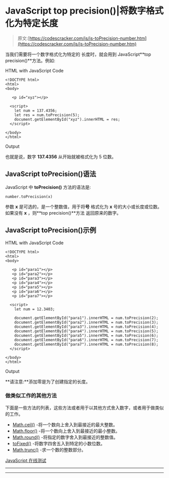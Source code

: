 # JavaScript top precision()|将数字格式化为特定长度

> 原文:[https://codescracker.com/js/js-toPrecision-number.htm](https://codescracker.com/js/js-toPrecision-number.htm)

当我们需要将一个数字格式化为特定的 长度时，就会用到 JavaScript**top precision()**方法。例如:

HTML with JavaScript Code

```
<!DOCTYPE html>
<html>
<body>

   <p id="xyz"></p>

  <script>
    let num = 137.4356;
    let res = num.toPrecision(5);
    document.getElementById("xyz").innerHTML = res;
  </script>

</body>
</html>
```

Output

也就是说，数字 **137.4356** 从开始就被格式化为 5 位数。

## JavaScript toPrecision()语法

JavaScript 中 **toPrecision()** 方法的语法是:

```
number.toPrecision(x)
```

参数 **x** 是可选的，是一个整数值，用于将**号** 格式化为 **x** 号的大小或长度或位数。如果没有 **x** ，则**top precision()**方法 返回原来的数字。

## JavaScript toPrecision()示例

HTML with JavaScript Code

```
<!DOCTYPE html>
<html>
<body>

   <p id="para1"></p>
   <p id="para2"></p>
   <p id="para3"></p>
   <p id="para4"></p>
   <p id="para5"></p>
   <p id="para6"></p>
   <p id="para7"></p>

  <script>
    let num = 12.3403;

    document.getElementById("para1").innerHTML = num.toPrecision(2);
    document.getElementById("para2").innerHTML = num.toPrecision(3);
    document.getElementById("para3").innerHTML = num.toPrecision(4);
    document.getElementById("para4").innerHTML = num.toPrecision(5);
    document.getElementById("para5").innerHTML = num.toPrecision(6);
    document.getElementById("para6").innerHTML = num.toPrecision(7);
    document.getElementById("para7").innerHTML = num.toPrecision(8);
  </script>

</body>
</html>
```

Output

**请注意:**添加零是为了创建指定的长度。

### 做类似工作的其他方法

下面是一些方法的列表，这些方法或者用于以其他方式舍入数字，或者用于做类似的工作。

*   [Math.ceil()](/js/js-Math-ceil.htm) -将一个数向上舍入到最接近的最大整数。
*   [Math.floor()](/js/js-Math-floor.htm) -将一个数向上舍入到最接近的最小整数。
*   [Math.round()](/js/js-Math-round.htm) -将指定的数字舍入到最接近的整数值。
*   [toFixed()](/js/js-toFixed-number.htm) -将数字四舍五入到特定的小数位数。
*   [Math.trunc()](/js/js-Math-trunc.htm) -求一个数的整数部分。

[JavaScript 在线测试](/exam/showtest.php?subid=6)

* * *

* * *